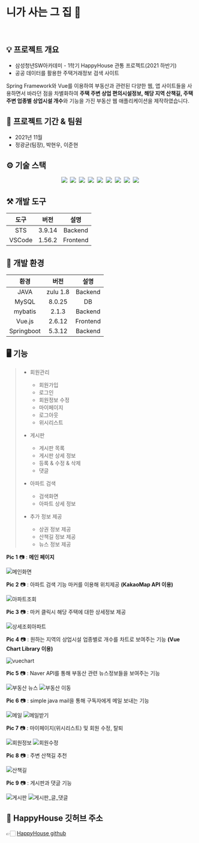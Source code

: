 # 니가 사는 그 집 🏡
<br/>

## 💡 프로젝트 개요
- 삼성청년SW아카데미 - 1학기 HappyHouse 관통 프로젝트(2021 하반기)
- 공공 데이터를 활용한 주택거래정보 검색 사이트

Spring Framework와 Vue를 이용하여 부동산과 관련된 다양한 웹, 앱 사이트들을 사용하면서 바라던 점을 차별화하여 **주택 주변 상업 편의시설정보, 해당 지역 산책길, 주택 주변 업종별 상업시설 개수**와 기능을 가진 부동산 웹 애플리케이션을 제작하였습니다.

## 🚩 프로젝트 기간 & 팀원

- 2021년 11월 
- 정광균(팀장), 박현우, 이준현

## ⚙️ 기술 스택
<p align="center">
   <img src="https://img.shields.io/badge/API-Kakao_Map-red?style=flat">&nbsp  
  <img src="https://img.shields.io/badge/API-Naver_News-skyblue?style=flat">&nbsp 
  <img src="https://img.shields.io/badge/Library-vue_Chart-4285F4?style=flat&logo=google&logoColor=white">&nbsp 
  <img src="https://img.shields.io/badge/Library-vuetify-1867C0?style=flat&logo=vuetify&logoColor=white">&nbsp 
  <img src="https://img.shields.io/badge/Language-Java_8-007396?style=flat&logo=java&logoColor=white">&nbsp 
  <img src="https://img.shields.io/badge/Language-JavaScript-F7DF1E?style=flat&logo=javascript&logoColor=white">&nbsp 
  <img src="https://img.shields.io/badge/Database-MySql-F80000?style=flat&logo=oracle&logoColor=white">&nbsp 
  <img src="https://img.shields.io/badge/Framework-Vue-D22128?style=flat&logo=apahce&logoColor=white">&nbsp 
  <img src="https://img.shields.io/badge/Framework-SpringBoot-6DB33F?style=flat&logo=spring&logoColor=white">&nbsp 

</p>

## ⚒ 개발 도구

|도구|버전|설명|
|:---:|:---:|:---:|
|STS|3.9.14|Backend|
|VSCode|1.56.2|Frontend|

## 🔧 개발 환경

|환경|버전|설명|
|:---:|:---:|:---:|
|JAVA|zulu 1.8|Backend|
|MySQL|8.0.25|DB|
|mybatis|2.1.3|Backend|
|Vue.js|2.6.12|Frontend|
|Springboot|5.3.12|Backend|

## 🖥 기능
> * 회원관리
>   * 회원가입
>   * 로그인
>   * 회원정보 수정
>   * 마이페이지
>   * 로그아웃
>   * 위시리스트
>   
> * 게시판
>   * 게시판 목록
>   * 게시판 상세 정보 
>   * 등록 & 수정 & 삭제
>   * 댓글
>   
> * 아파트 검색
>   * 검색화면
>   * 아파트 상세 정보
>
> * 추가 정보 제공
>   * 상권 정보 제공
>   * 산책길 정보 제공
>   * 뉴스 정보 제공
>   
  
**Pic 1** 📷 : **메인 페이지**

![메인화면](https://user-images.githubusercontent.com/59038419/150630725-1aaf7ed5-b49f-42bb-9ed8-bbade99edf26.PNG)

**Pic 2** 📷 : 아파트 검색 기능 마커를 이용해 위치제공 **(KakaoMap API 이용)**

![아파트조회](https://user-images.githubusercontent.com/59038419/150630344-5a949b2b-4e99-4920-b7cb-ac3fcfbb5e9b.PNG)

**Pic 3** 📷 : 마커 클릭시 해당 주택에 대한 상세정보 제공

![상세조회아파트](https://user-images.githubusercontent.com/59038419/150630346-39c5fe85-2c92-4f2a-8cac-edf80cb20965.PNG)

**Pic 4** 📷 : 원하는 지역의 상업시설 업종별로 개수를 차트로 보여주는 기능 **(Vue Chart Library 이용)**

![vuechart](https://user-images.githubusercontent.com/59038419/150630416-94d01476-ff2a-48b7-adac-2a3014def49a.png)

**Pic 5** 📷 : Naver API를 통해 부동산 관련 뉴스정보들을 보여주는 기능

![부동산 뉴스](https://user-images.githubusercontent.com/59038419/150630520-7323ddbe-e6d3-469d-8db2-bad932d21ea1.png)
![부동산 이동](https://user-images.githubusercontent.com/59038419/150630837-b1156d47-503b-4d23-906c-3e3582ca50fe.PNG)

**Pic 6** 📷 : simple java mail을 통해 구독자에게 메일 보내는 기능

![메일](https://user-images.githubusercontent.com/59038419/150630699-e00f9894-a985-49d3-9910-27be36de9c2d.png)
![메일받기](https://user-images.githubusercontent.com/59038419/150630620-30b36467-4a6c-494a-8aef-bca65f500cef.PNG)

**Pic 7** 📷 : 마이페이지(위시리스트) 및 회원 수정, 탈퇴

![회원정보](https://user-images.githubusercontent.com/59038419/150630962-2938228d-bb65-4805-8c19-4a942294041c.png)
![회원수정](https://user-images.githubusercontent.com/59038419/150630966-721d0279-ef85-409a-8a7f-f20de37e8b25.png)

**Pic 8** 📷 : 주변 산책길 추천

![산책길](https://user-images.githubusercontent.com/59038419/150631073-11572d27-01ca-4ada-bfc6-1f7f3ebaab11.PNG)

**Pic 9** 📷 : 게시판과 댓글 기능

![게시판](https://user-images.githubusercontent.com/59038419/152670861-ae34cab3-1b2a-46dd-b4e5-6dc0b6ed77ce.PNG)
![게시판_글_댓글](https://user-images.githubusercontent.com/59038419/152670870-eeca4117-dab9-4c37-bf09-45e67c7e8b02.PNG)


## 🔗 HappyHouse 깃허브 주소

👉🏻 [HappyHouse github](https://github.com/jeongkwangkyun/happyhouse_ssafy)


